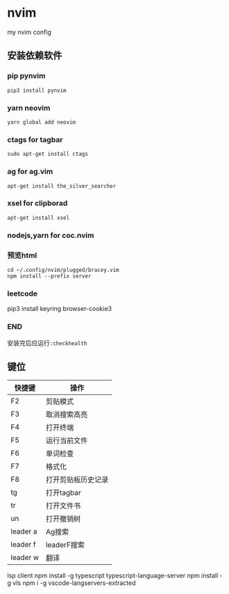 # nvim

my nvim config

## 安装依赖软件

### pip pynvim

`pip3 install pynvim`

### yarn neovim

`yarn global add neovim`

### ctags for tagbar

`sudo apt-get install ctags`

### ag for ag.vim

`apt-get install the_silver_searcher`

### xsel for clipborad

`apt-get install xsel`

### nodejs,yarn for coc.nvim

### 预览html
```
cd ~/.config/nvim/plugged/bracey.vim
npm install --prefix server
```

### leetcode
pip3 install keyring browser-cookie3


### END
安装完后应运行`:checkhealth`
## 键位
| 快捷键   | 操作               |
|----------|--------------------|
| F2       | 剪贴模式           |
| F3       | 取消搜索高亮       |
| F4       | 打开终端           |
| F5       | 运行当前文件       |
| F6       | 单词检查           |
| F7       | 格式化             |
| F8       | 打开剪贴板历史记录 |
| tg       | 打开tagbar         |
| tr       | 打开文件书         |
| un       | 打开撤销树         |
| leader a | Ag搜索             |
| leader f | leaderF搜索        |
| leader w | 翻译               |


lsp client
npm install -g typescript typescript-language-server
npm install -g vls
npm i -g vscode-langservers-extracted
